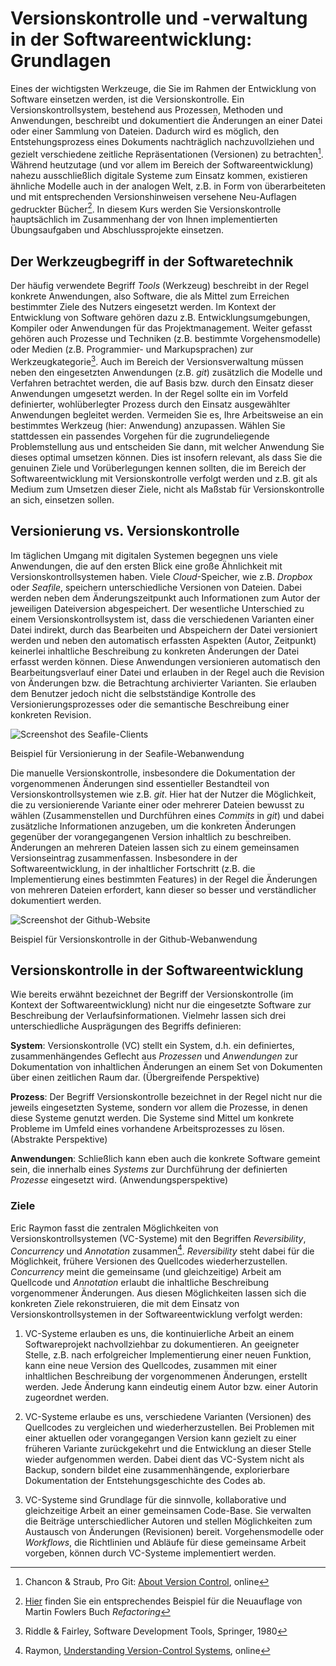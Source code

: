 # Versionskontrolle und -verwaltung in der Softwareentwicklung: Grundlagen

Eines der wichtigsten Werkzeuge, die Sie im Rahmen der Entwicklung von Software einsetzen werden, ist die Versionskontrolle. Ein Versionskontrollsystem, bestehend aus Prozessen, Methoden und Anwendungen, beschreibt und dokumentiert die Änderungen an einer Datei oder einer Sammlung von Dateien. Dadurch wird es möglich, den Entstehungsprozess eines Dokuments nachträglich nachzuvollziehen und gezielt verschiedene zeitliche Repräsentationen (Versionen) zu betrachten[^1]. Während heutzutage (und vor allem im Bereich der Softwareentwicklung) nahezu ausschließlich digitale Systeme zum Einsatz kommen, existieren ähnliche Modelle auch in der analogen Welt, z.B. in Form von überarbeiteten und mit entsprechenden Versionshinweisen versehene Neu-Auflagen gedruckter Bücher[^2]. In diesem Kurs werden Sie Versionskontrolle hauptsächlich im Zusammenhang der von Ihnen implementierten Übungsaufgaben und Abschlussprojekte einsetzen. 

## Der Werkzeugbegriff in der Softwaretechnik

Der häufig verwendete Begriff *Tools* (Werkzeug) beschreibt in der Regel konkrete Anwendungen, also Software, die als Mittel zum Erreichen bestimmter Ziele des Nutzers eingesetzt werden. Im Kontext der Entwicklung von Software gehören dazu z.B. Entwicklungsumgebungen, Kompiler oder Anwendungen für das Projektmanagement. Weiter gefasst gehören auch Prozesse und Techniken (z.B. bestimmte Vorgehensmodelle) oder Medien (z.B. Programmier- und Markupsprachen) zur Werkzeugkategorie[^3]. Auch im Bereich der Versionsverwaltung müssen neben den eingesetzten Anwendungen (z.B. *git*) zusätzlich die Modelle und Verfahren betrachtet werden, die auf Basis bzw. durch den Einsatz dieser Anwendungen umgesetzt werden. In der Regel sollte ein im Vorfeld definierter, wohlüberlegter Prozess durch den Einsatz ausgewählter Anwendungen begleitet werden. Vermeiden Sie es, Ihre Arbeitsweise an ein bestimmtes Werkzeug (hier: Anwendung) anzupassen. Wählen Sie stattdessen ein passendes Vorgehen für die zugrundeliegende Problemstellung aus und entscheiden Sie dann, mit welcher Anwendung Sie dieses optimal umsetzen können. Dies ist insofern relevant, als dass Sie die genuinen Ziele und Vorüberlegungen kennen sollten, die im Bereich der Softwareentwicklung mit Versionskontrolle verfolgt werden und z.B. git als Medium zum Umsetzen dieser Ziele, nicht als Maßstab für Versionskontrolle an sich, einsetzen sollen.

## Versionierung vs. Versionskontrolle

Im täglichen Umgang mit digitalen Systemen begegnen uns viele Anwendungen, die auf den ersten Blick eine große Ähnlichkeit mit Versionskontrollsystemen haben. Viele *Cloud*-Speicher, wie z.B. *Dropbox* oder *Seafile*, speichern unterschiedliche Versionen von Dateien. Dabei werden neben dem Änderungszeitpunkt auch Informationen zum Autor der jeweiligen Dateiversion abgespeichert. Der wesentliche Unterschied zu einem Versionskontrollsystem ist, dass die verschiedenen Varianten einer Datei indirekt, durch das Bearbeiten und Abspeichern der Datei versioniert werden und neben den automatisch erfassten Aspekten (Autor, Zeitpunkt) keinerlei inhaltliche Beschreibung zu konkreten Änderungen der Datei erfasst werden können. Diese Anwendungen versionieren automatisch den Bearbeitungsverlauf einer Datei und erlauben in der Regel auch die Revision von Änderungen bzw. die Betrachtung archivierter Varianten. Sie erlauben dem Benutzer jedoch nicht die selbstständige Kontrolle des Versionierungsprozesses oder die semantische Beschreibung einer konkreten Revision.

![Screenshot des Seafile-Clients](../img/vc-seafile-example.png) 

<div class="img-label">Beispiel für Versionierung in der Seafile-Webanwendung</div>

Die manuelle Versionskontrolle, insbesondere die Dokumentation der vorgenommenen Änderungen sind essentieller Bestandteil von Versionskontrollsystemen wie z.B. *git*. Hier hat der Nutzer die Möglichkeit, die zu versionierende Variante einer oder mehrerer Dateien bewusst zu wählen (Zusammenstellen und Durchführen eines *Commits* in *git*) und dabei zusätzliche Informationen anzugeben, um die konkreten Änderungen gegenüber der vorangegangenen Version inhaltlich zu beschreiben. Änderungen an mehreren Dateien lassen sich zu einem gemeinsamen Versionseintrag zusammenfassen. Insbesondere in der Softwareentwicklung, in der inhaltlicher Fortschritt (z.B. die Implementierung eines bestimmten Features) in der Regel die Änderungen von mehreren Dateien erfordert, kann dieser so besser und verständlicher dokumentiert werden. 

![Screenshot der Github-Website](../img/vc-github-example.png)

<div class="img-label">Beispiel für Versionskontrolle in der Github-Webanwendung</div>

## Versionskontrolle in der Softwareentwicklung

Wie bereits erwähnt bezeichnet der Begriff der Versionskontrolle (im Kontext der Softwareentwicklung) nicht nur die eingesetzte Software zur Beschreibung der Verlaufsinformationen. Vielmehr lassen sich drei unterschiedliche Ausprägungen des Begriffs definieren:

**System**: Versionskontrolle (VC) stellt ein System, d.h. ein definiertes, zusammenhängendes Geflecht aus *Prozessen* und *Anwendungen* zur Dokumentation von inhaltlichen Änderungen an einem Set von Dokumenten über einen zeitlichen Raum dar. (Übergreifende Perspektive)

**Prozess**: Der Begriff Versionskontrolle bezeichnet in der Regel nicht nur die jeweils eingesetzten Systeme, sondern vor allem die Prozesse, in denen diese Systeme genutzt werden. Die Systeme sind Mittel um konkrete Probleme im Umfeld eines vorhandene Arbeitsprozesses zu lösen. (Abstrakte Perspektive)

**Anwendungen**: Schließlich kann eben auch die konkrete Software gemeint sein, die innerhalb eines  *Systems* zur Durchführung der definierten *Prozesse* eingesetzt wird. (Anwendungsperspektive)

### Ziele

Eric Raymon fasst die zentralen Möglichkeiten von Versionskontrollsystemen (VC-Systeme) mit den Begriffen *Reversibility*, *Concurrency* und  *Annotation* zusammen[^4]. *Reversibility* steht dabei für die Möglichkeit, frühere Versionen des Quellcodes wiederherzustellen. *Concurrency* meint die gemeinsame (und gleichzeitige) Arbeit am Quellcode und *Annotation* erlaubt die inhaltliche Beschreibung vorgenommener Änderungen. Aus diesen Möglichkeiten lassen sich die konkreten Ziele rekonstruieren, die mit dem Einsatz von Versionskontrollsystemen in der Softwareentwicklung verfolgt werden:

1. VC-Systeme erlauben es uns, die kontinuierliche Arbeit an einem Softwareprojekt nachvollziehbar zu dokumentieren. An geeigneter Stelle, z.B. nach erfolgreicher Implementierung einer neuen Funktion, kann eine neue Version des Quellcodes, zusammen mit einer inhaltlichen Beschreibung der vorgenommenen Änderungen, erstellt werden. Jede Änderung kann eindeutig einem Autor bzw. einer Autorin zugeordnet werden.

2. VC-Systeme erlaube es uns, verschiedene Varianten (Versionen) des Quellcodes zu vergleichen und wiederherzustellen. Bei Problemen mit einer aktuellen oder vorangegangen Version kann gezielt zu einer früheren Variante zurückgekehrt und die Entwicklung an dieser Stelle wieder aufgenommen werden. Dabei dient das VC-System nicht als Backup, sondern bildet eine zusammenhängende, explorierbare Dokumentation der Entstehungsgeschichte des Codes ab.

3. VC-Systeme sind Grundlage für die sinnvolle, kollaborative und gleichzeitige Arbeit an einer gemeinsamen Code-Base. Sie verwalten die Beiträge unterschiedlicher Autoren und stellen Möglichkeiten zum Austausch von Änderungen (Revisionen) bereit. Vorgehensmodelle oder *Workflows*, die Richtlinien und Abläufe für diese gemeinsame Arbeit vorgeben, können durch VC-Systeme implementiert werden.


[^1]: Chancon & Straub, Pro Git: [About Version Control](https://git-scm.com/book/en/v2/Getting-Started-About-Version-Control), online
[^2]: [Hier](https://martinfowler.com/articles/refactoring-2nd-changes.html) finden Sie ein entsprechendes Beispiel für die Neuauflage von Martin Fowlers Buch *Refactoring*
[^3]: Riddle & Fairley, Software Development Tools, Springer, 1980
[^4]: Raymon, [Understanding Version-Control Systems](http://www.catb.org/~esr/writings/version-control/version-control.html), online